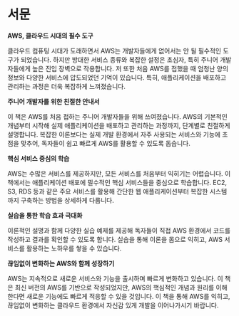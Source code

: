 # 서문

**AWS, 클라우드 시대의 필수 도구**

클라우드 컴퓨팅 시대가 도래하면서 AWS는 개발자들에게 없어서는 안 될
필수적인 도구가 되었습니다. 하지만 방대한 서비스 종류와 복잡한 설정은
초심자, 특히 주니어 개발자들에게 높은 진입 장벽으로 작용합니다. 저 또한
처음 AWS를 접했을 때 엄청난 양의 정보와 다양한 서비스에 압도되었던
기억이 있습니다. 특히, 애플리케이션을 배포하고 관리하는 과정은 더욱
복잡하게 느껴졌습니다.

**주니어 개발자를 위한 친절한 안내서**

이 책은 AWS를 처음 접하는 주니어 개발자들을 위해 쓰여졌습니다. AWS의
기본적인 개념부터 시작해 실제 애플리케이션을 배포하고 관리하는 과정까지,
단계별로 친절하게 설명합니다. 복잡한 이론보다는 실제 개발 환경에서 자주
사용되는 서비스와 기능에 초점을 맞추어, 독자들이 쉽고 빠르게 AWS를
활용할 수 있도록 돕습니다.

**핵심 서비스 중심의 학습**

AWS는 수많은 서비스를 제공하지만, 모든 서비스를 처음부터 익히기는
어렵습니다. 이 책에서는 애플리케이션 배포에 필수적인 핵심 서비스들을
중심으로 학습합니다. EC2, S3, RDS 등과 같은 주요 서비스를 활용해 간단한
웹 애플리케이션부터 복잡한 시스템까지 구축하는 방법을 상세하게 다룹니다.

**실습을 통한 학습 효과 극대화**

이론적인 설명과 함께 다양한 실습 예제를 제공해 독자들이 직접 AWS
환경에서 코드를 작성하고 결과를 확인할 수 있도록 합니다. 실습을 통해
이론을 몸으로 익히고, AWS 서비스를 활용하는 노하우를 쌓을 수 있습니다.

**끊임없이 변화하는 AWS와 함께 성장하기**

AWS는 지속적으로 새로운 서비스와 기능을 출시하며 빠르게 변화하고
있습니다. 이 책은 최신 버전의 AWS를 기반으로 작성되었지만, AWS의
핵심적인 개념과 원리를 이해한다면 새로운 기능에도 빠르게 적응할 수 있을
것입니다. 이 책을 통해 AWS를 익히고, 끊임없이 변화하는 클라우드 환경에서
자신감 있게 개발을 이어나가시기 바랍니다.
